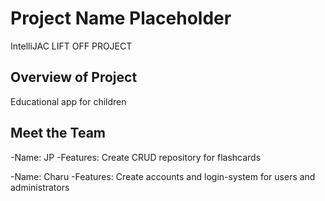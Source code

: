 # Project Name Placeholder
IntelliJAC LIFT OFF PROJECT

## Overview of Project
Educational app for children


## Meet the Team

-Name: JP
-Features: Create CRUD repository for flashcards

-Name: Charu
-Features: Create accounts and login-system for users and administrators